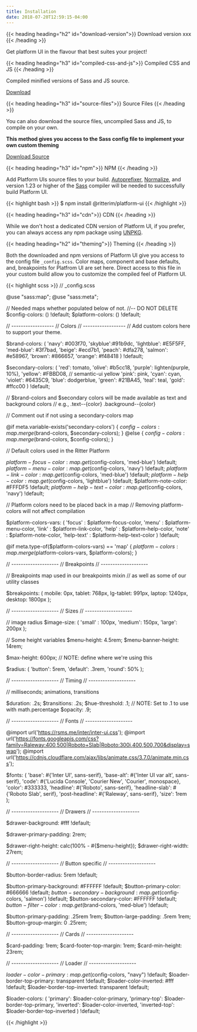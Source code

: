 ```yaml
---
title: Installation
date: 2018-07-20T12:59:15-04:00
---
```

{{< heading heading="h2" id="download-version">}}
Download version xxx
{{< /heading >}}

Get platform UI in the flavour that best suites your project!

{{< heading heading="h3" id="compiled-css-and-js">}}
Compiled CSS and JS
{{< /heading >}}

Compiled minified versions of Sass and JS source. 

[Download](test)

{{< heading heading="h3" id="source-files">}}
Source Files
{{< /heading >}}

You can also download the source files, uncompiled Sass and JS, to compile on your own. 

**This method gives you access to the Sass config file to implement your own custom theming**

[Download Source](test)

{{< heading heading="h3" id="npm">}}
NPM
{{< /heading >}}

Add Platform UIs source files to your build. [Autoprefixer](https://github.com/postcss/autoprefixer), [Normalize](https://github.com/necolas/normalize.css/), and version 1.23 or higher of the [Sass](https://www.npmjs.com/package/sass) compiler will be needed to successfully build Platform UI.

<div class="mb-3">
{{< highlight bash >}}
$ npm install @ritterim/platform-ui
{{< /highlight >}}
</div>

{{< heading heading="h3" id="cdn">}}
CDN
{{< /heading >}}

While we don't host a dedicated CDN version of Platform UI, if you prefer, you can always access any npm package using [UNPKG](https://unpkg.com/).

{{< heading heading="h2" id="theming">}}
Theming
{{< /heading >}}

Both the downloaded and npm versions of Platform UI give you access to the config file `_config.scss`. Color maps, component and base defaults, and, breakpoints for Platfrom UI are set here. Direct access to this file in your custom build allow you to customize the compiled feel of Platform UI.

<div class="mt-3 mb-4">
{{< highlight scss >}}
// _config.scss

@use "sass:map";
@use "sass:meta";

// Needed maps whether populated below of not. //-- DO NOT DELETE
$config-colors: () !default;
$platform-colors: () !default;


// ------------------
// Colors
// ------------------
// Add custom colors here to support your theme.

$brand-colors: (
  'navy':   #003f70,
  'skyblue':#91b9dc,
  'lightblue': #E5F5FF,
  'med-blue': #3f7bad,
  'beige':  #ecd7b1,
  'peach':  #dfa278,
  'salmon': #e58967,
  'brown':  #866657,
  'orange': #f48418
) !default;

$secondary-colors: (
  'red':    tomato,
  'olive':  #b5cc18,
  'purple': lighten(purple, 10%),
  'yellow': #FBBD08, // semantic-ui yellow
  'pink': pink,
  'cyan':   cyan,
  'violet': #6435C9,
  'blue':   dodgerblue,
  'green': #21BA45,
  'teal': teal,
  'gold': #ffcc00
) !default;

// $brand-colors and $secondary colors will be made available as text and background colors
// e.g., .text--{color} .background--{color}

// Comment out if not using a secondary-colors map

@if meta.variable-exists('secondary-colors') {
  $config-colors: map.merge($brand-colors, $secondary-colors);
} @else {
  $config-colors: map.merge($brand-colors, $config-colors);
}

// Default colors used in the Ritter Platform

$platform-focus-color: map.get($config-colors, 'med-blue') !default;
$platform-menu-color: map.get($config-colors, 'navy') !default;
$platform-link-color: map.get($config-colors, 'med-blue') !default;
$platform-help-color: map.get($config-colors, 'lightblue') !default;
$platform-note-color: #FFFDF5 !default;
$platform-help-text-color: map.get($config-colors, 'navy') !default;

// Platform colors need to be placed back in a map
// Removing platform-colors will not affect compilation


$platform-colors-vars: (
  'focus' : $platform-focus-color,
  'menu' : $platform-menu-color,
  'link' : $platform-link-color,
  'help' : $platform-help-color,
  'note' : $platform-note-color,
  'help-text' : $platform-help-text-color
) !default;

@if meta.type-of($platform-colors-vars) == 'map' {
  $platform-colors: map.merge($platform-colors-vars, $platform-colors);
}


// --------------------
// Breakpoints
// --------------------

// Breakpoints map used in our breakpoints mixin
// as well as some of our utility classes

$breakpoints: (
  mobile: 	0px,
  tablet: 	768px,
  lg-tablet: 	991px,
  laptop: 	1240px,
  desktop: 	1800px
);




// --------------------
// Sizes
// --------------------

// image radius
$image-size: (
  'small' : 100px,
  'medium': 150px,
  'large':  200px
);

// Some height variables
$menu-height: 4.5rem;
$menu-banner-height: 14rem;

$max-height: 600px; // NOTE: define where we're using this

$radius: (
  'button': 5rem,
  'default': .3rem,
  'round': 50%
);




// --------------------
// Timing
// --------------------

// milliseconds; animations, transitions

$duration: .2s;
$transitions: .2s;
$hue-threshold: .1;   // NOTE: Set to .1 to use with math.percentage
$opacity: .9;




// --------------------
// Fonts
// --------------------

@import url('https://rsms.me/inter/inter-ui.css');
@import url('https://fonts.googleapis.com/css?family=Raleway:400,500|Roboto+Slab|Roboto:300i,400,500,700&display=swap');
@import url('https://cdnjs.cloudflare.com/ajax/libs/animate.css/3.7.0/animate.min.css');

$fonts: (
  'base': #{'Inter UI', sans-serif},
  'base-alt': #{'Inter UI var alt', sans-serif},
  'code': #{'Lucida Console', 'Courier New', 'Courier', monospace},
  'color': #333333,
  'headline': #{'Roboto', sans-serif},
  'headline-slab': #{'Roboto Slab', serif},
  'post-headline': #{'Raleway', sans-serif},
  'size': 1rem
);




// --------------------
// Drawers
// --------------------

$drawer-background: #fff !default;

$drawer-primary-padding: 2rem;

$drawer-right-height: calc(100% - #{$menu-height});
$drawer-right-width: 27rem;




// --------------------
// Button specific
// --------------------

$button-border-radius: 5rem !default;

$button-primary-background: #FFFFFF !default;
$button-primary-color: #666666 !default;
$button-secondary-background: map.get($config-colors, 'salmon') !default;
$button-secondary-color: #FFFFFF !default;
$button-filter-color: map.get($brand-colors, 'med-blue') !default;

$button-primary-padding: .25rem 1rem;
$button-large-padding: .5rem 1rem;
$button-group-margin: 0 .25rem;




// --------------------
// Cards
// --------------------

$card-padding: 1rem;
$card-footer-top-margin: 1rem;
$card-min-height: 23rem;




// --------------------
// Loader
// --------------------

$loader-color-primary: map.get($config-colors, "navy") !default;
$loader-border-top-primary: transparent !default;
$loader-color-inverted: #fff !default;
$loader-border-top-inverted: transparent !default;

$loader-colors: (
  'primary': $loader-color-primary,
  'primary-top': $loader-border-top-primary,
  'inverted': $loader-color-inverted,
  'inverted-top': $loader-border-top-inverted
) !default;

{{< /highlight >}}
</div>